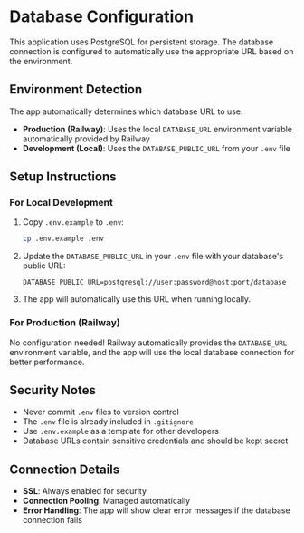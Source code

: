 # Database Configuration

This application uses PostgreSQL for persistent storage. The database connection is configured to automatically use the appropriate URL based on the environment.

## Environment Detection

The app automatically determines which database URL to use:

- **Production (Railway)**: Uses the local `DATABASE_URL` environment variable automatically provided by Railway
- **Development (Local)**: Uses the `DATABASE_PUBLIC_URL` from your `.env` file

## Setup Instructions

### For Local Development

1. Copy `.env.example` to `.env`:
   ```bash
   cp .env.example .env
   ```

2. Update the `DATABASE_PUBLIC_URL` in your `.env` file with your database's public URL:
   ```
   DATABASE_PUBLIC_URL=postgresql://user:password@host:port/database
   ```

3. The app will automatically use this URL when running locally.

### For Production (Railway)

No configuration needed! Railway automatically provides the `DATABASE_URL` environment variable, and the app will use the local database connection for better performance.

## Security Notes

- Never commit `.env` files to version control
- The `.env` file is already included in `.gitignore`
- Use `.env.example` as a template for other developers
- Database URLs contain sensitive credentials and should be kept secret

## Connection Details

- **SSL**: Always enabled for security
- **Connection Pooling**: Managed automatically
- **Error Handling**: The app will show clear error messages if the database connection fails